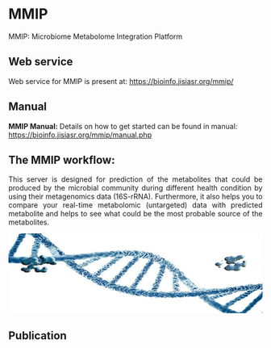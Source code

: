 # MMIP 
MMIP: Microbiome Metabolome Integration Platform


## Web service  

Web service for MMIP is present at: https://bioinfo.jisiasr.org/mmip/  


## Manual  

<b>MMIP Manual:</b> Details on how to get started can be found in manual: https://bioinfo.jisiasr.org/mmip/manual.php


## The MMIP workflow:
<div align="justify">This server is designed for prediction of the metabolites that could be produced by the microbial community during different health condition by using their metagenomics data (16S-rRNA). Furthermore, it also helps you to compare your real-time metabolomic (untargeted) data with predicted metabolite and helps to see what could be the most probable source of the metabolites.</div> 


![image](img/img.jpg)

## Publication 
